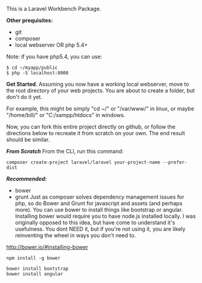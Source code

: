 This is a Laravel Workbench Package.

**Other prequisites:**
* git
* composer
* local webserver OR php 5.4+

Note: if you have php5.4, you can use:

	$ cd ~/myapp/public
	$ php -S localhost:8000

<!-- Assume your name is "Bill" and your Package will be named "MyApp" -->

**Get Started**.
Assuming you now have a working local webserver, move to the root directory of your web projects.  You are about to create a folder, but don't do it yet.

For example, this might be simply "cd ~/" 
or "/var/www/" in linux,
or maybe "/home/bill/"
or "C:/xampp/htdocs" in windows.

Now, you can fork this entire project directly on github, or follow the directions below to recreate it from scratch on your own.  The end result should be similar.

***From Scratch***
From the CLI, run this command:

    composer create-project laravel/laravel your-project-name --prefer-dist

***Recommended:***
* bower
* grunt
Just as composer solves dependency management issues for php, so do Bower and Grunt for javascript and assets (and perhaps more).  You can use bower to install things like bootstrap or angular.  Installing bower would require you to have node.js installed locally.  I was originally opposed to this idea, but have come to understand it's usefulness.  You dont NEED it, but if you're not using it, you are likely reinventing the wheel in ways you don't need to. 

http://bower.io/#installing-bower

    npm install -g bower
    
    bower install bootstrap
    bower install angular



